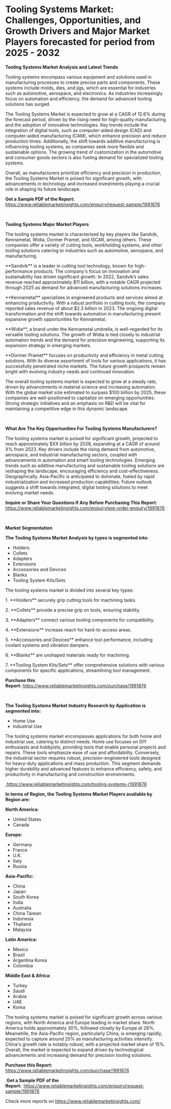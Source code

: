 <p><h1>Tooling Systems Market: Challenges, Opportunities, and Growth Drivers and Major Market Players forecasted for period from 2025 - 2032</h1></p><p><strong>Tooling Systems Market Analysis and Latest Trends</strong></p>
<p><p>Tooling systems encompass various equipment and solutions used in manufacturing processes to create precise parts and components. These systems include molds, dies, and jigs, which are essential for industries such as automotive, aerospace, and electronics. As industries increasingly focus on automation and efficiency, the demand for advanced tooling solutions has surged.</p><p>The Tooling Systems Market is expected to grow at a CAGR of 12.6% during the forecast period, driven by the rising need for high-quality manufacturing and the adoption of innovative technologies. Key trends include the integration of digital tools, such as computer-aided design (CAD) and computer-aided manufacturing (CAM), which enhance precision and reduce production times. Additionally, the shift towards additive manufacturing is influencing tooling systems, as companies seek more flexible and sustainable options. The growing trend of customization in the automotive and consumer goods sectors is also fueling demand for specialized tooling systems. </p><p>Overall, as manufacturers prioritize efficiency and precision in production, the Tooling Systems Market is poised for significant growth, with advancements in technology and increased investments playing a crucial role in shaping its future landscape.</p></p>
<p><strong>Get a Sample PDF of the Report:&nbsp;</strong> <a href="https://www.reliablemarketinsights.com/enquiry/request-sample/1991876?utm_campaign=2669&utm_medium=2&utm_source=Github&utm_content=ia&utm_term=08042025&utm_id=tooling-systems">https://www.reliablemarketinsights.com/enquiry/request-sample/1991876</a></p>
<p>&nbsp;</p>
<p><strong>Tooling Systems Major Market Players</strong></p>
<p><p>The tooling systems market is characterized by key players like Sandvik, Kennametal, Widia, Dormer Pramet, and ISCAR, among others. These companies offer a variety of cutting tools, workholding systems, and other tooling solutions catering to industries such as automotive, aerospace, and manufacturing.</p><p>**Sandvik** is a leader in cutting tool technology, known for high-performance products. The company's focus on innovation and sustainability has driven significant growth. In 2022, Sandvik’s sales revenue reached approximately $11 billion, with a notable CAGR projected through 2025 as demand for advanced manufacturing solutions increases.</p><p>**Kennametal** specializes in engineered products and services aimed at enhancing productivity. With a robust portfolio in cutting tools, the company reported sales revenue of about $2.3 billion in 2023. The ongoing digital transformation and the shift towards automation in manufacturing present expansive growth opportunities for Kennametal.</p><p>**Widia**, a brand under the Kennametal umbrella, is well-regarded for its versatile tooling solutions. The growth of Widia is tied closely to industrial automation trends and the demand for precision engineering, supporting its expansion strategy in emerging markets.</p><p>**Dormer Pramet** focuses on productivity and efficiency in metal cutting solutions. With its diverse assortment of tools for various applications, it has successfully penetrated niche markets. The future growth prospects remain bright with evolving industry needs and continued innovation.</p><p>The overall tooling systems market is expected to grow at a steady rate, driven by advancements in material science and increasing automation. With the global market size estimated to surpass $100 billion by 2025, these companies are well-positioned to capitalize on emerging opportunities. Strong strategic initiatives and an emphasis on R&D will be vital for maintaining a competitive edge in this dynamic landscape.</p></p>
<p>&nbsp;</p>
<p><strong>What Are The Key Opportunities For Tooling Systems Manufacturers?</strong></p>
<p><p>The tooling systems market is poised for significant growth, projected to reach approximately $XX billion by 2028, expanding at a CAGR of around X% from 2023. Key drivers include the rising demand from automotive, aerospace, and industrial manufacturing sectors, coupled with advancements in automation and smart tooling technologies. Emerging trends such as additive manufacturing and sustainable tooling solutions are reshaping the landscape, encouraging efficiency and cost-effectiveness. Geographically, Asia-Pacific is anticipated to dominate, fueled by rapid industrialization and increased production capabilities. Future outlook suggests a shift towards integrated, digital tooling solutions to meet evolving market needs.</p></p>
<p><strong>Inquire or Share Your Questions If Any Before Purchasing This Report:</strong> <a href="https://www.reliablemarketinsights.com/enquiry/pre-order-enquiry/1991876?utm_campaign=2669&utm_medium=2&utm_source=Github&utm_content=ia&utm_term=08042025&utm_id=tooling-systems">https://www.reliablemarketinsights.com/enquiry/pre-order-enquiry/1991876</a></p>
<p>&nbsp;</p>
<p><strong>Market Segmentation</strong></p>
<p><strong>The Tooling Systems Market Analysis by types is segmented into:</strong></p>
<p><ul><li>Holders</li><li>Collets</li><li>Adapters</li><li>Extensions</li><li>Accessories and Devices</li><li>Blanks</li><li>Tooling System Kits/Sets</li></ul></p>
<p><p>The tooling systems market is divided into several key types: </p><p>1. **Holders** securely grip cutting tools for machining tasks. </p><p>2. **Collets** provide a precise grip on tools, ensuring stability. </p><p>3. **Adapters** connect various tooling components for compatibility. </p><p>4. **Extensions** increase reach for hard-to-access areas. </p><p>5. **Accessories and Devices** enhance tool performance, including coolant systems and vibration dampers. </p><p>6. **Blanks** are unshaped materials ready for machining. </p><p>7. **Tooling System Kits/Sets** offer comprehensive solutions with various components for specific applications, streamlining tool management.</p></p>
<p><strong>Purchase this Report:&nbsp;</strong><a href="https://www.reliablemarketinsights.com/purchase/1991876?utm_campaign=2669&utm_medium=2&utm_source=Github&utm_content=ia&utm_term=08042025&utm_id=tooling-systems">https://www.reliablemarketinsights.com/purchase/1991876</a></p>
<p>&nbsp;</p>
<p><strong>The Tooling Systems Market Industry Research by Application is segmented into:</strong></p>
<p><ul><li>Home Use</li><li>Industrial Use</li></ul></p>
<p><p>The tooling systems market encompasses applications for both home and industrial use, catering to distinct needs. Home use focuses on DIY enthusiasts and hobbyists, providing tools that enable personal projects and repairs. These tools emphasize ease of use and affordability. Conversely, the industrial sector requires robust, precision-engineered tools designed for heavy-duty applications and mass production. This segment demands higher durability and advanced features to enhance efficiency, safety, and productivity in manufacturing and construction environments.</p></p>
<p><a href="https://www.reliablemarketinsights.com/tooling-systems-r1991876?utm_campaign=2669&utm_medium=2&utm_source=Github&utm_content=ia&utm_term=08042025&utm_id=tooling-systems">&nbsp;https://www.reliablemarketinsights.com/tooling-systems-r1991876</a></p>
<p><strong>In terms of Region, the Tooling Systems Market Players available by Region are:</strong></p>
<p>
    <p> <strong> North America: </strong>
        <ul>
            <li>United States</li>
            <li>Canada</li>
        </ul>
        </p> 
    <p> <strong> Europe: </strong>
        <ul>
            <li>Germany</li>
            <li>France</li>
            <li>U.K.</li>
            <li>Italy</li>
            <li>Russia</li>
        </ul>
        </p> 
    <p> <strong> Asia-Pacific: </strong>
        <ul>
            <li>China</li>
            <li>Japan</li>
            <li>South Korea</li>
            <li>India</li>
            <li>Australia</li>
            <li>China Taiwan</li>
            <li>Indonesia</li>
            <li>Thailand</li>
            <li>Malaysia</li>
        </ul>
        </p> 
    <p> <strong> Latin America: </strong>
        <ul>
            <li>Mexico</li>
            <li>Brazil</li>
            <li>Argentina Korea</li>
            <li>Colombia</li>
        </ul>
        </p> 
    <p> <strong> Middle East & Africa: </strong>
        <ul>
            <li>Turkey</li>
            <li>Saudi</li>
            <li>Arabia</li>
            <li>UAE</li>
            <li>Korea</li>
        </ul>
    </p>
    </p>
<p><p>The tooling systems market is poised for significant growth across various regions, with North America and Europe leading in market share. North America holds approximately 30%, followed closely by Europe at 28%. Meanwhile, the Asia-Pacific region, particularly China, is emerging rapidly, expected to capture around 25% as manufacturing activities intensify. China's growth rate is notably robust, with a projected market share of 15%. Overall, the market is expected to expand driven by technological advancements and increasing demand for precision tooling solutions.</p></p>
<p><strong>Purchase this Report: </strong><a href="https://www.reliablemarketinsights.com/purchase/1991876?utm_campaign=2669&utm_medium=2&utm_source=Github&utm_content=ia&utm_term=08042025&utm_id=tooling-systems">https://www.reliablemarketinsights.com/purchase/1991876</a></p>
<p>&nbsp;<strong>Get a Sample PDF of the Report:&nbsp;&nbsp;</strong><a href="https://www.reliablemarketinsights.com/enquiry/request-sample/1991876?utm_campaign=2669&utm_medium=2&utm_source=Github&utm_content=ia&utm_term=08042025&utm_id=tooling-systems">https://www.reliablemarketinsights.com/enquiry/request-sample/1991876</a></p>
<p><strong></strong></p>
<p>Check more reports on <a href="https://www.reliablemarketinsights.com/?utm_campaign=2669&utm_medium=2&utm_source=Github&utm_content=ia&utm_term=08042025&utm_id=tooling-systems">https://www.reliablemarketinsights.com/</a></p>